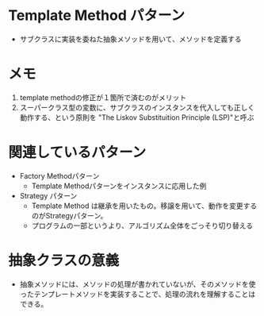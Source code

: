 # Template Method パターン
- サブクラスに実装を委ねた抽象メソッドを用いて、メソッドを定義する

# メモ
1. template methodの修正が１箇所で済むのがメリット
2. スーパークラス型の変数に、サブクラスのインスタンスを代入しても正しく動作する、という原則を "The Liskov Substituition Principle (LSP)"と呼ぶ

# 関連しているパターン
- Factory Methodパターン
  - Template Methodパターンをインスタンスに応用した例
- Strategy パターン
  - Template Method は継承を用いたもの。移譲を用いて、動作を変更するのがStrategyパターン。
  - プログラムの一部というより、アルゴリズム全体をごっそり切り替える

# 抽象クラスの意義
- 抽象メソッドには、メソッドの処理が書かれていないが、そのメソッドを使ったテンプレートメソッドを実装することで、処理の流れを理解することはできる。
